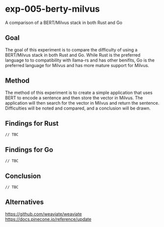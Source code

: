 # exp-005-berty-milvus
A comparison of a BERT/Milvus stack in both Rust and Go

## Goal

The goal of this experiment is to compare the difficulty of using a BERT/Milvus stack in both Rust and Go. While Rust is the preferred language to to compatibility with llama-rs and has other benifits, Go is the preferred language for Milvus and has more mature support for Milvus.

## Method

The method of this experiment is to create a simple application that uses BERT to encode a sentence and then store the vector in Milvus. The application will then search for the vector in Milvus and return the sentence. Difficulties will be noted and compared, and a conclusion will be drawn.


## Findings for Rust
```
// TBC
```


## Findings for Go
```
// TBC
```

## Conclusion
```
// TBC
```

## Alternatives
https://github.com/weaviate/weaviate
https://docs.pinecone.io/reference/update
